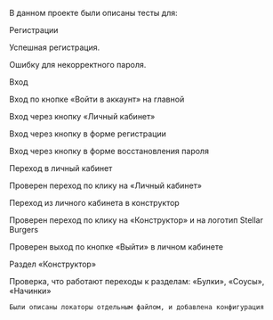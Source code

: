 В данном проекте были описаны тесты для:
                        
Регистрации

Успешная регистрация.

Ошибку для некорректного пароля.

Вход

Вход по кнопке «Войти в аккаунт» на главной

Вход через кнопку «Личный кабинет»

Вход через кнопку в форме регистрации

Вход через кнопку в форме восстановления пароля

Переход в личный кабинет 

Проверен переход по клику на «Личный кабинет»

Переход из личного кабинета в конструктор 

Проверен переход по клику на «Конструктор» и на логотип Stellar Burgers

Проверен выход по кнопке «Выйти» в личном кабинете

Раздел «Конструктор»

Проверка, что работают переходы к разделам: 
«Булки», «Соусы», «Начинки»


    Были описаны локаторы отдельным файлом, и добавлена конфигурация